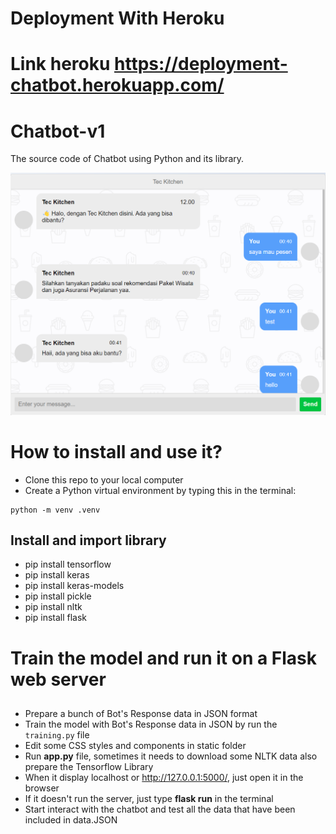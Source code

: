 # Deployment With Heroku

# Link heroku https://deployment-chatbot.herokuapp.com/

# Chatbot-v1

The source code of Chatbot using Python and its library.

![alt_text](https://github.com/jumadi-cloud/deployment-chatbot/blob/master/tec%20(1).jpg?raw=true)

# How to install and use it?

- Clone this repo to your local computer
- Create a Python virtual environment by typing this in the terminal:

```
python -m venv .venv
```

## Install and import library

- pip install tensorflow
- pip install keras
- pip install keras-models
- pip install pickle
- pip install nltk
- pip install flask

# Train the model and run it on a Flask web server

##

- Prepare a bunch of Bot's Response data in JSON format
- Train the model with Bot's Response data in JSON by run the `training.py` file
- Edit some CSS styles and components in static folder
- Run **app.py** file, sometimes it needs to download some NLTK data also prepare the Tensorflow Library
- When it display localhost or http://127.0.0.1:5000/, just open it in the browser
- If it doesn't run the server, just type **flask run** in the terminal
- Start interact with the chatbot and test all the data that have been included in data.JSON
